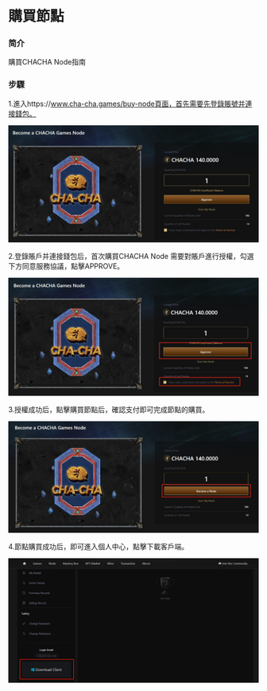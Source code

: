 # 購買節點

### 简介

購買CHACHA Node指南

### 步驟

1.進入https://www.cha-cha.games/buy-node頁面，首先需要先登錄賬號并連接錢包。

![](../.gitbook/assets/u1.jpg)

2.登錄賬戶并連接錢包后，首次購買CHACHA Node 需要對賬戶進行授權，勾選下方同意服務協議，點擊APPROVE。

![](../.gitbook/assets/u2.jpg)

3.授權成功后，點擊購買節點后，確認支付即可完成節點的購買。

![](../.gitbook/assets/u3.jpg)

4.節點購買成功后，即可進入個人中心，點擊下載客戶端。

![](../.gitbook/assets/u4.jpg)
